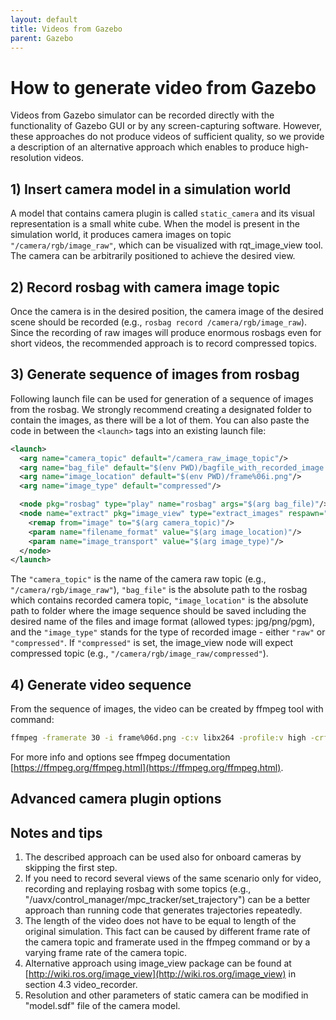 ```yaml
---
layout: default
title: Videos from Gazebo
parent: Gazebo
---
```


# How to generate video from Gazebo

Videos from Gazebo simulator can be recorded directly with the functionality of Gazebo GUI or by any screen-capturing software.
However, these approaches do not produce videos of sufficient quality, so we provide a description of an alternative approach which enables to produce high-resolution videos.

## 1) Insert camera model in a simulation world

A model that contains camera plugin is called `static_camera` and its visual representation is a small white cube.
When the model is present in the simulation world, it produces camera images on topic `"/camera/rgb/image_raw"`, which can be visualized with rqt_image_view tool.
The camera can be arbitrarily positioned to achieve the desired view.

## 2) Record rosbag with camera image topic

Once the camera is in the desired position, the camera image of the desired scene should be recorded (e.g., `rosbag record /camera/rgb/image_raw`).
Since the recording of raw images will produce enormous rosbags even for short videos, the recommended approach is to record compressed topics.

## 3) Generate sequence of images from rosbag

Following launch file can be used for generation of a sequence of images from the rosbag.
We strongly recommend creating a designated folder to contain the images, as there will be a lot of them.
You can also paste the code in between the `<launch>` tags into an existing launch file:
```xml
<launch>
  <arg name="camera_topic" default="/camera_raw_image_topic"/>
  <arg name="bag_file" default="$(env PWD)/bagfile_with_recorded_image.bag"/>
  <arg name="image_location" default="$(env PWD)/frame%06i.png"/>
  <arg name="image_type" default="compressed"/>

  <node pkg="rosbag" type="play" name="rosbag" args="$(arg bag_file)"/>
  <node name="extract" pkg="image_view" type="extract_images" respawn="false" output="screen">
    <remap from="image" to="$(arg camera_topic)"/>
    <param name="filename_format" value="$(arg image_location)"/>
    <param name="image_transport" value="$(arg image_type)"/>
  </node>
</launch>
```

The `"camera_topic"` is the name of the camera raw topic (e.g., `"/camera/rgb/image_raw"`), `"bag_file"` is the absolute path to the rosbag which contains recorded camera topic, `"image_location"` is the absolute path to folder where the image sequence should be saved including the desired name of the files and image format (allowed types: jpg/png/pgm), and the `"image_type"` stands for the type of recorded image - either `"raw"` or `"compressed"`.
If `"compressed"` is set, the image_view node will expect compressed topic (e.g., `"/camera/rgb/image_raw/compressed"`).

## 4) Generate video sequence

From the sequence of images, the video can be created by ffmpeg tool with command:
```bash
ffmpeg -framerate 30 -i frame%06d.png -c:v libx264 -profile:v high -crf 20 -pix_fmt yuv420p output.mp4
```

For more info and options see ffmpeg documentation [https://ffmpeg.org/ffmpeg.html](https://ffmpeg.org/ffmpeg.html).

## Advanced camera plugin options

## Notes and tips

1) The described approach can be used also for onboard cameras by skipping the first step.
2) If you need to record several views of the same scenario only for video, recording and replaying rosbag with some topics (e.g., "/uavx/control_manager/mpc_tracker/set_trajectory") can be a better approach than running code that generates trajectories repeatedly.
3) The length of the video does not have to be equal to length of the original simulation. This fact can be caused by different frame rate of the camera topic and framerate used in the ffmpeg command or by a varying frame rate of the camera topic.
4) Alternative approach using image_view package can be found at [http://wiki.ros.org/image_view](http://wiki.ros.org/image_view) in section 4.3 video_recorder.
5) Resolution and other parameters of static camera can be modified in "model.sdf" file of the camera model.
